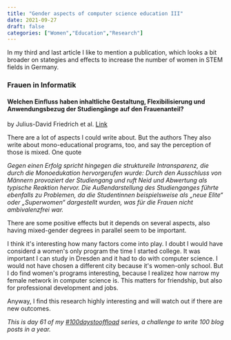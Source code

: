 ```yaml
---
title: "Gender aspects of computer science education III"
date: 2021-09-27
draft: false
categories: ["Women","Education","Research"]
---
```


In my third and last article I like to mention a publication, which looks a bit broader on stategies and effects to increase the number of women in STEM fields in Germany.

### Frauen in Informatik
#### Welchen Einfluss haben inhaltliche Gestaltung, Flexibilisierung und Anwendungsbezug der Studiengänge auf den Frauenanteil?
by Julius-David Friedrich et al. [Link](https://www.che.de/wp-content/uploads/upload/CHE_AP_200_Frauen_in_Informatik.pdf)

There are a lot of aspects I could write about. But the authors They also write about mono-educational programs, too, and say the perception of those is mixed. One quote

_Gegen einen Erfolg spricht hingegen die strukturelle Intransparenz, die durch die
Monoedukation hervorgerufen wurde: Durch den Ausschluss von Männern provoziert der
Studiengang und ruft Neid und Abwertung als typische Reaktion hervor. Die Außendarstellung
des Studienganges führte ebenfalls zu Problemen, da die Studentinnen beispielsweise als
„neue Elite“ oder „Superwomen“ dargestellt wurden, was für die Frauen nicht ambivalenzfrei
war._

There are some positive effects but it depends on several aspects, also having mixed-gender degrees in parallel seem to be important.

I think it's interesting how many factors come into play. I doubt I would have considerd a women's only program the time I started college. It was important I can study in Dresden and it had to do with computer science. I would not have chosen a different city because it's women-only school. But I do find women's programs interesting, because I realizez how narrow my female network in computer science is. This matters for friendship, but also for professional development and jobs.

Anyway, I find this research highly interesting and will watch out if there are new outcomes.

_This is day 61 of my [#100daystooffload](https://100daystooffload.com/) series, a challenge to write 100 blog posts in a year._